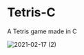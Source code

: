 # Tetris-C
A Tetris game made in C

![2021-02-17 (2)](https://user-images.githubusercontent.com/46231350/108207183-2934ca00-7106-11eb-9169-a5068fa75408.png)
